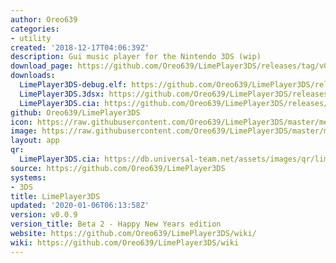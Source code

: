 ```yaml
---
author: Oreo639
categories:
- utility
created: '2018-12-17T04:06:39Z'
description: Gui music player for the Nintendo 3DS (wip)
download_page: https://github.com/Oreo639/LimePlayer3DS/releases/tag/v0.0.9
downloads:
  LimePlayer3DS-debug.elf: https://github.com/Oreo639/LimePlayer3DS/releases/download/v0.0.9/LimePlayer3DS-debug.elf
  LimePlayer3DS.3dsx: https://github.com/Oreo639/LimePlayer3DS/releases/download/v0.0.9/LimePlayer3DS.3dsx
  LimePlayer3DS.cia: https://github.com/Oreo639/LimePlayer3DS/releases/download/v0.0.9/LimePlayer3DS.cia
github: Oreo639/LimePlayer3DS
icon: https://raw.githubusercontent.com/Oreo639/LimePlayer3DS/master/meta/icon.png
image: https://raw.githubusercontent.com/Oreo639/LimePlayer3DS/master/meta/banner.png
layout: app
qr:
  LimePlayer3DS.cia: https://db.universal-team.net/assets/images/qr/limeplayer3ds.cia.png
source: https://github.com/Oreo639/LimePlayer3DS
systems:
- 3DS
title: LimePlayer3DS
updated: '2020-01-06T06:13:58Z'
version: v0.0.9
version_title: Beta 2 - Happy New Years edition
website: https://github.com/Oreo639/LimePlayer3DS/wiki/
wiki: https://github.com/Oreo639/LimePlayer3DS/wiki
---
```


